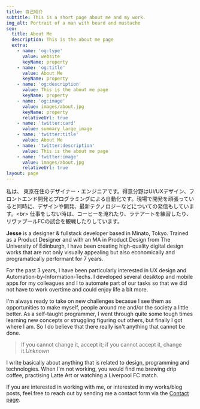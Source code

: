 ```yaml
---
title: 自己紹介
subtitle: This is a short page about me and my work.
img_alt: Portrait of a man with beard and mustache
seo:
  title: About Me
  description: This is the about me page
  extra:
    - name: 'og:type'
      value: website
      keyName: property
    - name: 'og:title'
      value: About Me
      keyName: property
    - name: 'og:description'
      value: This is the about me page
      keyName: property
    - name: 'og:image'
      value: images/about.jpg
      keyName: property
      relativeUrl: true
    - name: 'twitter:card'
      value: summary_large_image
    - name: 'twitter:title'
      value: About Me
    - name: 'twitter:description'
      value: This is the about me page
    - name: 'twitter:image'
      value: images/about.jpg
      relativeUrl: true
layout: page
---
```

私は、 東京在住のデザイナー・エンジニアです。得意分野はUI/UXデザイン、フロントエンド開発とプログラミングによる自動化です。現場で開発を頑張っていると同時に、デザインや開発、最新テクノロジーなどについての発信もしています。\<br> 仕事をしない時は、コーヒーを淹れたり、ラテアートを練習したり、リヴァプールFCの試合を観戦したりしています。

**Jesse** is a designer & fullstack developer based in Minato, Tokyo. Trained as a Product Designer and with an MA in Product Design from The University of Edinburgh, I have been creating high-quality digital design works that are not only visually appealing but also economically and programatically performant for 7 years.

For the past 3 years, I have been particularly interested in UX design and Automation-by-Information-Techs. I developed several desiktop and mobile apps for my colleagues and I to automate part of our tasks so that we did not have to work overtime and could enjoy life a bit more.

I'm always ready to take on new challenges becasue I see them as opportunities to make myself, people around me and/or the society a little better. As a self-taught programmer, I went through quite some tough times learning new concepts or struggling figuring out others, but finally I got where I am. So I do believe that there really isn't anything that cannot be done.

> If you cannot change it, accept it; if you cannot accept it, change it.<cite>Unknown</cite>

I write basically about anything that is related to design, programming and technologies. When I'm not working, you would find me brewing drip coffee, practising Latte Art or watching a Liverpool FC match.

If you are interested in working with me, or interested in my works/blog posts, feel free to reach out by sending me a contact form via the [Contact page](abc.com).
